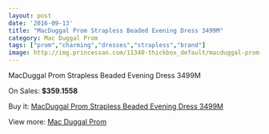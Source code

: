 ```yaml
---
layout: post
date: '2016-09-13'
title: "MacDuggal Prom Strapless Beaded Evening Dress 3499M"
category: Mac Duggal Prom
tags: ["prom","charming","dresses","strapless","brand"]
image: http://img.princessan.com/11340-thickbox_default/macduggal-prom-strapless-beaded-evening-dress-3499m.jpg
---
```

MacDuggal Prom Strapless Beaded Evening Dress 3499M

On Sales: **$359.1558**
<a href="https://www.princessan.com/en/mac-duggal-prom/5250-macduggal-prom-strapless-beaded-evening-dress-3499m.html"><amp-img layout="responsive" width="600" height="600" src="//img.princessan.com/11340-thickbox_default/macduggal-prom-strapless-beaded-evening-dress-3499m.jpg" alt="MacDuggal Prom Strapless Beaded Evening Dress 3499M 0" /></a>

Buy it: [MacDuggal Prom Strapless Beaded Evening Dress 3499M](https://www.princessan.com/en/mac-duggal-prom/5250-macduggal-prom-strapless-beaded-evening-dress-3499m.html "MacDuggal Prom Strapless Beaded Evening Dress 3499M")

View more: [Mac Duggal Prom](https://www.princessan.com/en/42-mac-duggal-prom "Mac Duggal Prom")